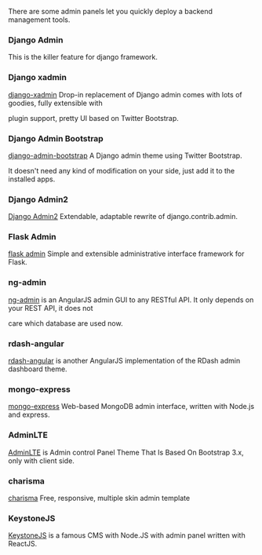 There are some admin panels let you quickly deploy a backend management tools.


### Django Admin

   This is the killer feature for django framework.
   
    
### Django xadmin

   
   [django-xadmin](https://github.com/sshwsfc/django-xadmin) Drop-in replacement of Django admin comes with lots of goodies, fully extensible with 
   
plugin support, pretty UI based on Twitter Bootstrap.


### Django Admin Bootstrap

   [django-admin-bootstrap](https://github.com/django-admin-bootstrapped/django-admin-bootstrapped) A Django admin theme using Twitter Bootstrap. 

It doesn't need any kind of modification on your side, just add it to the installed apps.


### Django Admin2

   [Django Admin2](https://github.com/pydanny/django-admin2) Extendable, adaptable rewrite of django.contrib.admin.
    
    
### Flask Admin

   [flask admin](https://github.com/flask-admin/flask-admin) Simple and extensible administrative interface framework for Flask.
    
    
### ng-admin

   [ng-admin](https://github.com/marmelab/ng-admin) is an AngularJS admin GUI to any RESTful API. It only depends on your REST API, it does not 
   
   care which database are used now.


### rdash-angular

   [rdash-angular](https://github.com/rdash/rdash-angular) is another AngularJS implementation of the RDash admin dashboard theme.
   
   
### mongo-express

  [mongo-express](https://github.com/andzdroid/mongo-express) Web-based MongoDB admin interface, written with Node.js and express.
   

### AdminLTE

   [AdminLTE](https://github.com/almasaeed2010/AdminLTE) is Admin control Panel Theme That Is Based On Bootstrap 3.x, only with client side.
   
   
### charisma

   [charisma](https://github.com/usmanhalalit/charisma) Free, responsive, multiple skin admin template
   

### KeystoneJS

   [KeystoneJS](https://github.com/keystonejs/keystone) is a famous CMS with Node.JS with admin panel written with ReactJS.